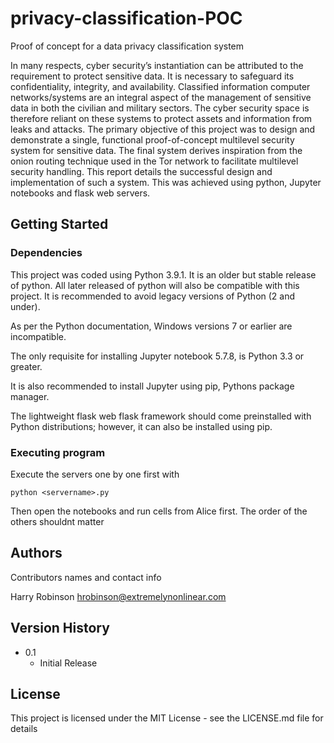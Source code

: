 # privacy-classification-POC
Proof of concept for a data privacy classification system

In many respects, cyber security’s instantiation can be attributed to the requirement to protect sensitive data. It is necessary to safeguard its confidentiality, integrity, and availability. Classified information computer networks/systems are an integral aspect of the management of sensitive data in both the civilian and military sectors. The cyber security space is therefore reliant on these systems to protect assets and information from leaks and attacks. 
The primary objective of this project was to design and demonstrate a single, functional proof-of-concept multilevel security system for sensitive data. The final system derives inspiration from the onion routing technique used in the Tor network to facilitate multilevel security handling. This report details the successful design and implementation of such a system. This was achieved using python, Jupyter notebooks and flask web servers. 



## Getting Started

### Dependencies

This project was coded using Python 3.9.1. It is an older but stable release of python. All later released of python will also be compatible with this project. It is recommended to avoid legacy versions of Python (2 and under).

As per the Python documentation, Windows versions 7 or earlier are incompatible. 

The only requisite for installing Jupyter notebook 5.7.8, is Python 3.3 or greater. 

It is also recommended to install Jupyter using pip, Pythons package manager. 

The lightweight flask web flask framework should come preinstalled with Python distributions; however, it can also be installed using pip.



### Executing program

Execute the servers one by one first with 


```
python <servername>.py
```
Then open the notebooks and run cells from Alice first. The order of the others shouldnt matter



## Authors

Contributors names and contact info

Harry Robinson 
hrobinson@extremelynonlinear.com

## Version History


* 0.1
    * Initial Release

## License

This project is licensed under the MIT License - see the LICENSE.md file for details


